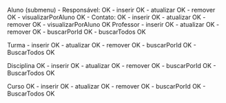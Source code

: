 Aluno 
	(submenu)
	- Responsável: OK
		- inserir OK
		- atualizar OK
		- remover OK
		- visualizarPorAluno OK
	- Contato: OK
		- inserir OK
		- atualizar OK
		- remover OK
		- visualizarPorAluno OK
Professor
	- inserir OK
	- atualizar OK
	- remover OK
	- buscarPorId OK
	- buscarTodos OK

Turma
	- inserir OK
	- atualizar OK
	- remover OK
	- buscarPorId OK
	- BuscarTodos OK

Disciplina OK
	- inserir OK
	- atualizar OK
	- remover OK
	- buscarPorId OK
	- BuscarTodos OK

Curso OK
	- inserir OK
	- atualizar OK
	- remover OK
	- buscarPorId OK
	- BuscarTodos OK


